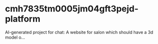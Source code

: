 # cmh7835tm0005jm04gft3pejd-platform
AI-generated project for chat: A website for salon which should have a 3d model o...
